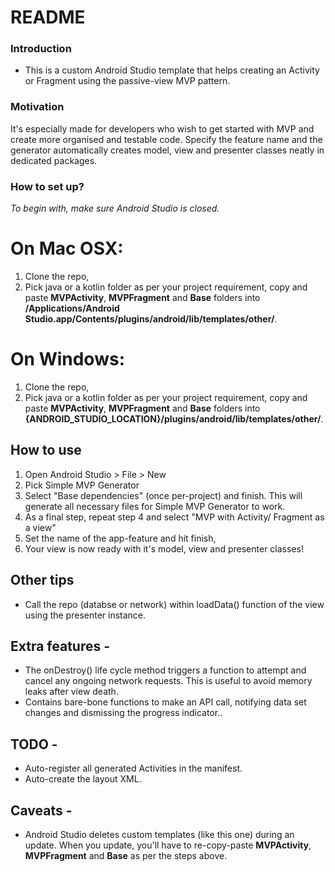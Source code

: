 # README #

### Introduction ###

* This is a custom Android Studio template that helps creating an Activity or Fragment using the passive-view MVP pattern.

### Motivation ###

It's especially made for developers who wish to get started with MVP and create more organised and testable code. Specify the feature name and the generator automatically creates model, view and presenter classes neatly in dedicated packages. 

### How to set up? ###

*To begin with, make sure Android Studio is closed.* 

# On Mac OSX:

1. Clone the repo,
2. Pick java or a kotlin folder as per your project requirement, copy and paste **MVPActivity**, **MVPFragment** and **Base** folders into **/Applications/Android Studio.app/Contents/plugins/android/lib/templates/other/**.

# On Windows: 

1. Clone the repo,
2. Pick java or a kotlin folder as per your project requirement, copy and paste **MVPActivity**, **MVPFragment** and **Base** folders into **{ANDROID_STUDIO_LOCATION}/plugins/android/lib/templates/other/**.

## How to use ##

1. Open Android Studio > File > New
2. Pick Simple MVP Generator
3. Select "Base dependencies" (once per-project) and finish. This will generate all necessary files for Simple MVP Generator to work.
4. As a final step, repeat step 4 and select "MVP with Activity/ Fragment as a view"
5. Set the name of the app-feature and hit finish,
6. Your view is now ready with it's model, view and presenter classes!

## Other tips ##

* Call the repo (databse or network) within loadData() function of the view using the presenter instance. 

## Extra features -

* The onDestroy() life cycle method triggers a function to attempt and cancel any ongoing network requests. This is useful to avoid memory leaks after view death.
* Contains bare-bone functions to make an API call, notifying data set changes and dismissing the progress indicator..

## TODO -

* Auto-register all generated Activities in the manifest.
* Auto-create the layout XML.

## Caveats - 

* Android Studio deletes custom templates (like this one) during an update. When you update, you'll have to re-copy-paste **MVPActivity**, **MVPFragment** and **Base** as per the steps above.
